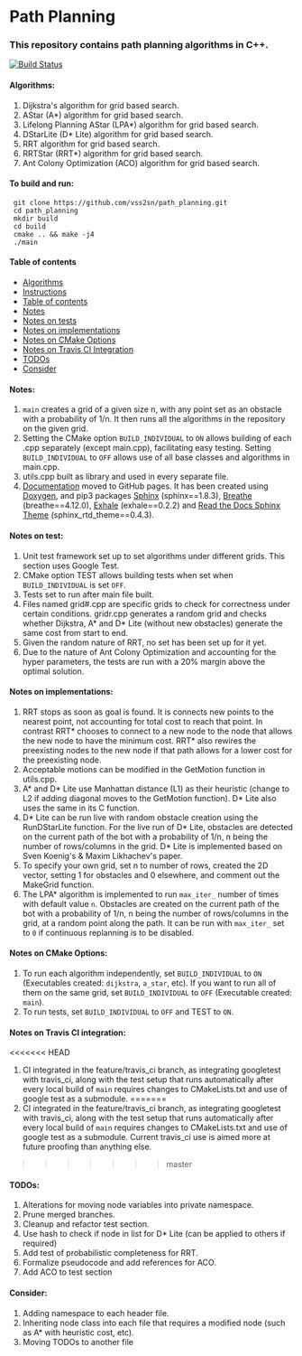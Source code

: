 # Path Planning #

### This repository contains path planning algorithms in C++. ###

[![Build Status](https://travis-ci.com/vss2sn/path_planning.svg?branch=feature%2Ftravis_ci)](https://travis-ci.com/vss2sn/path_planning)

<a name="algorithms"></a>
#### Algorithms: ####
1. Dijkstra's algorithm for grid based search.
2. AStar (A*) algorithm for grid based search.
3. Lifelong Planning AStar (LPA*) algorithm for grid based search.
4. DStarLite (D* Lite) algorithm for grid based search.
5. RRT algorithm for grid based search.
6. RRTStar (RRT*) algorithm for grid based search.
7. Ant Colony Optimization (ACO) algorithm for grid based search.

<a name="instructions"></a>
#### To build and run: ####
     git clone https://github.com/vss2sn/path_planning.git  
     cd path_planning  
     mkdir build  
     cd build  
     cmake .. && make -j4  
     ./main  

<a name="toc"></a>
#### Table of contents ####
- [Algorithms](#algorithms)
- [Instructions](#instructions)
- [Table of contents](#toc)
- [Notes](#notes)
- [Notes on tests](#notes_on_tests)
- [Notes on implementations](#notes_on_implementations)
- [Notes on CMake Options](#notes_on_cmake_options)
- [Notes on Travis CI Integration](#notes_on_travis_ci_integration)
- [TODOs](#todos)
- [Consider](#consider)

<a name="notes"></a>
#### Notes: ####
1. `main` creates a grid of a given size n, with any point set as an obstacle with a probability of 1/n. It then runs all the algorithms in the repository on the given grid.
2. Setting the CMake option `BUILD_INDIVIDUAL` to `ON` allows building of each .cpp separately (except main.cpp), facilitating easy testing. Setting `BUILD_INDIVIDUAL` to `OFF` allows use of all base classes and algorithms in main.cpp.
3. utils.cpp built as library and used in every separate file.
4. [Documentation](https://vss2sn.github.io/path_planning/) moved to GitHub pages. It has been created using [Doxygen](http://www.doxygen.nl/), and pip3 packages [Sphinx](http://www.sphinx-doc.org/en/master/) (sphinx==1.8.3), [Breathe](https://github.com/michaeljones/breathe) (breathe==4.12.0), [Exhale](https://github.com/svenevs/exhale) (exhale==0.2.2) and [Read the Docs Sphinx Theme](https://github.com/rtfd/sphinx_rtd_theme) (sphinx_rtd_theme==0.4.3).

<a name="notes_on_tests"></a>
#### Notes on test: ####
1. Unit test framework set up to set algorithms under different grids. This section uses Google Test.
2. CMake option TEST allows building tests when set when `BUILD_INDIVIDUAL` is set `OFF`.
3. Tests set to run after main file built.
4. Files named grid#.cpp are specific grids to check for correctness under certain conditions. gridr.cpp generates a random grid and checks whether Dijkstra, A\* and D\* Lite (without new obstacles) generate the same cost from start to end.
5. Given the random nature of RRT, no set has been set up for it yet.
6. Due to the nature of Ant Colony Optimization and accounting for the hyper parameters, the tests are run with a 20% margin above the optimal solution.

<a name="notes_on_implementations"></a>
#### Notes on implementations: ####
1. RRT stops as soon as goal is found. It is connects new points to the nearest point, not accounting for total cost to reach that point. In contrast RRT\* chooses to connect to a new node to the node that allows the new node to have the minimum cost. RRT\* also rewires the preexisting nodes to the new node if that path allows for a lower cost for the preexisting node.
2. Acceptable motions can be modified in the GetMotion function in utils.cpp.
3. A\* and D\* Lite use Manhattan distance (L1) as their heuristic (change to L2 if adding diagonal moves to the GetMotion function). D* Lite also uses the same in its C function.
4. D* Lite can be run live with random obstacle creation using the RunDStarLite function. For the live run of D* Lite, obstacles are detected on the current path of the bot with a probability  of 1/n, n being the number of rows/columns in the grid. D* Lite is implemented based on Sven Koenig's & Maxim Likhachev's paper.
5. To specify your own grid, set n to number of rows, created the 2D vector, setting 1 for obstacles and 0 elsewhere, and comment out the MakeGrid function.
6. The LPA* algorithm is implemented to run `max_iter_` number of times with default value `n`. Obstacles are created on the current path of the bot with a probability  of 1/n, n being the number of rows/columns in the grid, at a random point along the path. It can be run with `max_iter_` set to `0` if continuous replanning is to be disabled.

<a name="notes_on_cmake_options"></a>
#### Notes on CMake Options: ####
1. To run each algorithm independently, set `BUILD_INDIVIDUAL` to `ON` (Executables created: `dijkstra`, `a_star`, etc). If you want to run all of them on the same grid, set `BUILD_INDIVIDUAL` to `OFF` (Executable created: `main`).
2. To run tests, set `BUILD_INDIVIDUAL` to `OFF` and TEST to `ON`.

<a name="notes_on_travis_ci_integration"></a>
#### Notes on Travis CI integration: ####
<<<<<<< HEAD
1. CI integrated in the feature/travis_ci branch, as integrating googletest with travis_ci, along with the test setup that runs automatically after every local build of `main` requires changes to CMakeLists.txt and use of google test as a submodule.
=======
1. CI integrated in the feature/travis_ci branch, as integrating googletest with travis_ci, along with the test setup that runs automatically after every local build of `main` requires changes to CMakeLists.txt and use of google test as a submodule. Current travis_ci use is aimed more at future proofing than anything else.
>>>>>>> master

<a name="todos"></a>
#### TODOs: ####
1. Alterations for moving node variables into private namespace.
2. Prune merged branches.
3. Cleanup and refactor test section.
4. Use hash to check if node in list for D* Lite (can be applied to others if required)
5. Add test of probabilistic completeness for RRT.
6. Formalize pseudocode and add references for ACO.
7. Add ACO to test section

<a name="consider"></a>
#### Consider: ####
1. Adding namespace to each header file.
2. Inheriting node class into each file that requires a modified node (such as A* with heuristic cost, etc).
3. Moving TODOs to another file
